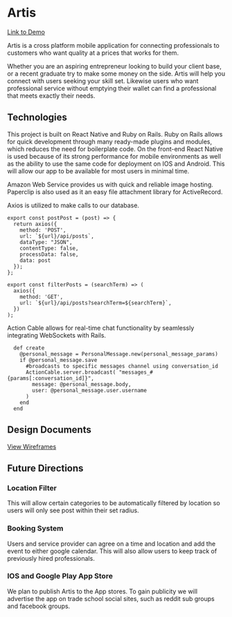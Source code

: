 # Artis
[Link to Demo](https://nyxinu.github.io/artis_splash_page/)

Artis is a cross platform mobile application for connecting professionals to customers who want quality at a prices that works for them.

Whether you are an aspiring entrepreneur looking to build your client base, or a recent graduate try to make some money on the side. Artis will help you connect with users seeking your skill set. Likewise users who want professional service without emptying their wallet can find a professional that meets exactly their needs.

## Technologies
This project is built on React Native and Ruby on Rails. Ruby on Rails allows for quick development through many ready-made plugins and modules, which reduces the need for boilerplate code. On the front-end React Native is used because of its strong performance for mobile environments as well as the ability to use the same code for deployment on IOS and Android. This will allow our app to be available for most users in minimal time.

Amazon Web Service provides us with quick and reliable image hosting. Paperclip is also used as it an easy file attachment library for ActiveRecord.

Axios is utilized to make calls to our database.
```
export const postPost = (post) => {
  return axios({
    method: 'POST',
    url: `${url}/api/posts`,
    dataType: "JSON",
    contentType: false,
    processData: false,
    data: post
  });
};

export const filterPosts = (searchTerm) => (
  axios({
    method: 'GET',
    url: `${url}/api/posts?searchTerm=${searchTerm}`,
  })
);
```
Action Cable allows for real-time chat functionality by seamlessly integrating WebSockets with Rails.
```
  def create
    @personal_message = PersonalMessage.new(personal_message_params)
    if @personal_message.save
      #broadcasts to specific messages channel using conversation_id
      ActionCable.server.broadcast( "messages_#{params[:conversation_id]}",
        message: @personal_message.body,
        user: @personal_message.user.username
      )
    end
  end
```

## Design Documents
[View Wireframes](https://github.com/sohbr/artis/blob/master/docs/Artis.png)

## Future Directions
### Location Filter
This will allow certain categories to be automatically filtered by location so users will only see post within their set radius.

### Booking System
Users and service provider can agree on a time and location and add the event to either google calendar. This will also allow users to keep track of previously hired professionals.

### IOS and Google Play App Store
We plan to publish Artis to the App stores. To gain publicity we will advertise the app on trade school social sites, such as reddit sub groups and facebook groups.
